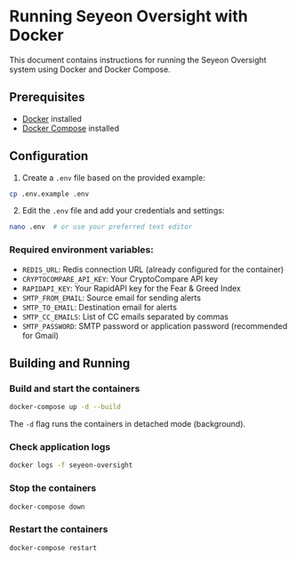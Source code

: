# Running Seyeon Oversight with Docker

This document contains instructions for running the Seyeon Oversight system using Docker and Docker Compose.

## Prerequisites

- [Docker](https://docs.docker.com/get-docker/) installed
- [Docker Compose](https://docs.docker.com/compose/install/) installed

## Configuration

1. Create a `.env` file based on the provided example:

```bash
cp .env.example .env
```

2. Edit the `.env` file and add your credentials and settings:

```bash
nano .env  # or use your preferred text editor
```

### Required environment variables:

- `REDIS_URL`: Redis connection URL (already configured for the container)
- `CRYPTOCOMPARE_API_KEY`: Your CryptoCompare API key
- `RAPIDAPI_KEY`: Your RapidAPI key for the Fear & Greed Index
- `SMTP_FROM_EMAIL`: Source email for sending alerts
- `SMTP_TO_EMAIL`: Destination email for alerts
- `SMTP_CC_EMAILS`: List of CC emails separated by commas
- `SMTP_PASSWORD`: SMTP password or application password (recommended for Gmail)

## Building and Running

### Build and start the containers

```bash
docker-compose up -d --build
```

The `-d` flag runs the containers in detached mode (background).

### Check application logs

```bash
docker logs -f seyeon-oversight
```

### Stop the containers

```bash
docker-compose down
```

### Restart the containers

```bash
docker-compose restart
```
